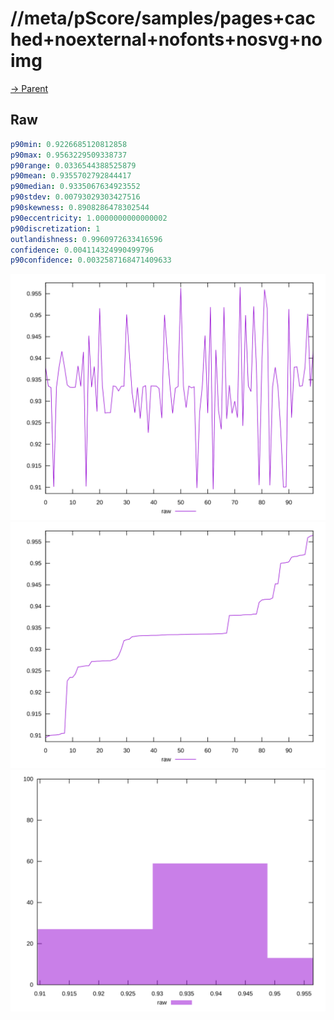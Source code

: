 
# //meta/pScore/samples/pages+cached+noexternal+nofonts+nosvg+noimg

[→ Parent](../..)


## Raw


```yaml
p90min: 0.9226685120812858
p90max: 0.9563229509338737
p90range: 0.0336544388525879
p90mean: 0.9355702792844417
p90median: 0.9335067634923552
p90stdev: 0.00793029303427516
p90skewness: 0.8908286478302544
p90eccentricity: 1.0000000000000002
p90discretization: 1
outlandishness: 0.9960972633416596
confidence: 0.004114324990499796
p90confidence: 0.0032587168471409633

```

![PLOT: raw-values](./raw/values.svg)![PLOT: raw-sorted](./raw/sorted.svg)![PLOT: raw-histogram](./raw/histogram.svg)